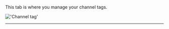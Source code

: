 This tab is where you manage your channel tags.

!['Channel tag'](docresources/channeltags.png)

---
